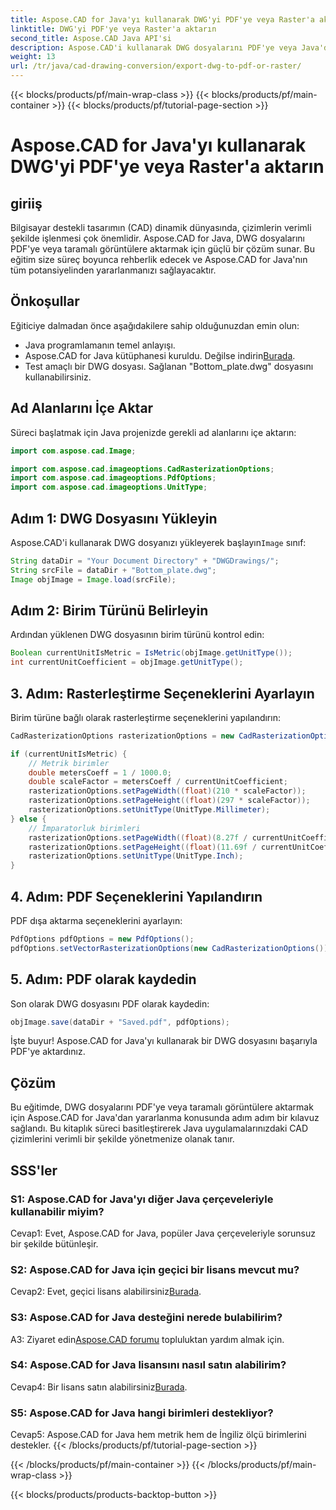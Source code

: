 ```yaml
---
title: Aspose.CAD for Java'yı kullanarak DWG'yi PDF'ye veya Raster'a aktarın
linktitle: DWG'yi PDF'ye veya Raster'a aktarın
second_title: Aspose.CAD Java API'si
description: Aspose.CAD'i kullanarak DWG dosyalarını PDF'ye veya Java'daki raster görüntülere aktarmanın kusursuz sürecini keşfedin. Bu adım adım kılavuz, hassasiyet ve verimlilik sağlar.
weight: 13
url: /tr/java/cad-drawing-conversion/export-dwg-to-pdf-or-raster/
---
```


{{< blocks/products/pf/main-wrap-class >}}
{{< blocks/products/pf/main-container >}}
{{< blocks/products/pf/tutorial-page-section >}}

# Aspose.CAD for Java'yı kullanarak DWG'yi PDF'ye veya Raster'a aktarın

## giriiş

Bilgisayar destekli tasarımın (CAD) dinamik dünyasında, çizimlerin verimli şekilde işlenmesi çok önemlidir. Aspose.CAD for Java, DWG dosyalarını PDF'ye veya taramalı görüntülere aktarmak için güçlü bir çözüm sunar. Bu eğitim size süreç boyunca rehberlik edecek ve Aspose.CAD for Java'nın tüm potansiyelinden yararlanmanızı sağlayacaktır.

## Önkoşullar

Eğiticiye dalmadan önce aşağıdakilere sahip olduğunuzdan emin olun:

- Java programlamanın temel anlayışı.
-  Aspose.CAD for Java kütüphanesi kuruldu. Değilse indirin[Burada](https://releases.aspose.com/cad/java/).
- Test amaçlı bir DWG dosyası. Sağlanan "Bottom_plate.dwg" dosyasını kullanabilirsiniz.

## Ad Alanlarını İçe Aktar

Süreci başlatmak için Java projenizde gerekli ad alanlarını içe aktarın:

```java
import com.aspose.cad.Image;

import com.aspose.cad.imageoptions.CadRasterizationOptions;
import com.aspose.cad.imageoptions.PdfOptions;
import com.aspose.cad.imageoptions.UnitType;
```

## Adım 1: DWG Dosyasını Yükleyin

 Aspose.CAD'i kullanarak DWG dosyanızı yükleyerek başlayın`Image` sınıf:

```java
String dataDir = "Your Document Directory" + "DWGDrawings/";
String srcFile = dataDir + "Bottom_plate.dwg";
Image objImage = Image.load(srcFile);
```

## Adım 2: Birim Türünü Belirleyin

Ardından yüklenen DWG dosyasının birim türünü kontrol edin:

```java
Boolean currentUnitIsMetric = IsMetric(objImage.getUnitType());
int currentUnitCoefficient = objImage.getUnitType();
```

## 3. Adım: Rasterleştirme Seçeneklerini Ayarlayın

Birim türüne bağlı olarak rasterleştirme seçeneklerini yapılandırın:

```java
CadRasterizationOptions rasterizationOptions = new CadRasterizationOptions();

if (currentUnitIsMetric) {
    // Metrik birimler
    double metersCoeff = 1 / 1000.0;
    double scaleFactor = metersCoeff / currentUnitCoefficient;
    rasterizationOptions.setPageWidth((float)(210 * scaleFactor));
    rasterizationOptions.setPageHeight((float)(297 * scaleFactor));
    rasterizationOptions.setUnitType(UnitType.Millimeter);
} else {
    // İmparatorluk birimleri
    rasterizationOptions.setPageWidth((float)(8.27f / currentUnitCoefficient));
    rasterizationOptions.setPageHeight((float)(11.69f / currentUnitCoefficient));
    rasterizationOptions.setUnitType(UnitType.Inch);
}
```

## 4. Adım: PDF Seçeneklerini Yapılandırın

PDF dışa aktarma seçeneklerini ayarlayın:

```java
PdfOptions pdfOptions = new PdfOptions();
pdfOptions.setVectorRasterizationOptions(new CadRasterizationOptions());
```

## 5. Adım: PDF olarak kaydedin

Son olarak DWG dosyasını PDF olarak kaydedin:

```java
objImage.save(dataDir + "Saved.pdf", pdfOptions);
```

İşte buyur! Aspose.CAD for Java'yı kullanarak bir DWG dosyasını başarıyla PDF'ye aktardınız.

## Çözüm

Bu eğitimde, DWG dosyalarını PDF'ye veya taramalı görüntülere aktarmak için Aspose.CAD for Java'dan yararlanma konusunda adım adım bir kılavuz sağlandı. Bu kitaplık süreci basitleştirerek Java uygulamalarınızdaki CAD çizimlerini verimli bir şekilde yönetmenize olanak tanır.

## SSS'ler

### S1: Aspose.CAD for Java'yı diğer Java çerçeveleriyle kullanabilir miyim?

Cevap1: Evet, Aspose.CAD for Java, popüler Java çerçeveleriyle sorunsuz bir şekilde bütünleşir.

### S2: Aspose.CAD for Java için geçici bir lisans mevcut mu?

 Cevap2: Evet, geçici lisans alabilirsiniz[Burada](https://purchase.aspose.com/temporary-license/).

### S3: Aspose.CAD for Java desteğini nerede bulabilirim?

 A3: Ziyaret edin[Aspose.CAD forumu](https://forum.aspose.com/c/cad/19) topluluktan yardım almak için.

### S4: Aspose.CAD for Java lisansını nasıl satın alabilirim?

 Cevap4: Bir lisans satın alabilirsiniz[Burada](https://purchase.aspose.com/buy).

### S5: Aspose.CAD for Java hangi birimleri destekliyor?

Cevap5: Aspose.CAD for Java hem metrik hem de İngiliz ölçü birimlerini destekler.
{{< /blocks/products/pf/tutorial-page-section >}}

{{< /blocks/products/pf/main-container >}}
{{< /blocks/products/pf/main-wrap-class >}}

{{< blocks/products/products-backtop-button >}}
